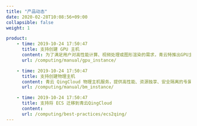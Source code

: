 ```yaml
---
title: "产品动态"
date: 2020-02-28T10:08:56+09:00
collapsible: false
weight: 1

product:
    - time: 2019-10-24 17:50:47
      title: 支持创建 GPU 主机
      content: 为了满足用户对高性能计算、视频处理或图形渲染的需求，青云特推出GPU主机给有需求的用户使用，用户可以在青云控制台上进行GPU主机的创建和使用。。
      url: /computing/manual/gpu_instance/

    - time: 2019-10-24 17:50:47
      title: 支持创建物理主机
      content: 青云 QingCloud 物理主机服务，提供高性能、资源独享、安全隔离的专属物理主机群组，满足各类核心应用对高性能及稳定性的需求，同时提供完整的设备管理权限及运维服务。 用户可以像使用其他云资源一样，快速、灵活的部署及管理物理主机，并可按需弹性购买。。
      url: /computing/manual/bm_instance/

    - time: 2019-10-24 17:50:47
      title: 支持将 ECS 迁移到青云QingCloud
      content:
      url: /computing/best-practices/ecs2qing/
---
```


<!-- 设置上述参数可生成产品动态页  -->
